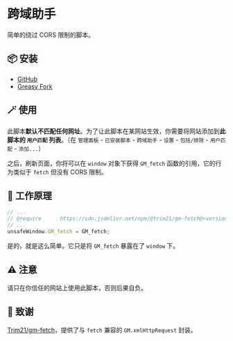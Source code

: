 # 跨域助手

简单的绕过 CORS 限制的脚本。

## 📦 安装

- [GitHub](https://github.com/PRO-2684/gadgets/raw/main/CORS_helper/cors.js)
- [Greasy Fork](https://update.greasyfork.org/scripts/508769/CORS%20Helper.user.js)

## 🪄 使用

此脚本**默认不匹配任何网址**。为了让此脚本在某网站生效，你需要将网站添加到**此脚本的 `用户匹配` 列表**。（在 `管理面板` - `已安装脚本` - `跨域助手` - `设置` - `包括/排除` - `用户匹配` - `添加...`）

之后，刷新页面，你将可以在 `window` 对象下获得 `GM_fetch` 函数的引用，它的行为类似于 `fetch` 但没有 CORS 限制。

## 🤔 工作原理

```javascript
// ...
// @require      https://cdn.jsdelivr.net/npm/@trim21/gm-fetch@<version>
// ...
unsafeWindow.GM_fetch = GM_fetch;
```

是的，就是这么简单。它只是将 `GM_fetch` 暴露在了 `window` 下。

## ⚠️ 注意

请只在你信任的网站上使用此脚本，否则后果自负。

## 🎉 致谢

[Trim21/gm-fetch](https://github.com/Trim21/gm-fetch)，提供了与 `fetch` 兼容的 `GM.xmlHttpRequest` 封装。
